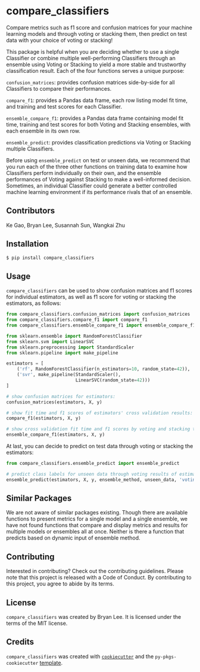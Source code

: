 # compare_classifiers

Compare metrics such as f1 score and confusion matrices for your machine learning models and through voting or stacking them, then predict on test data with your choice of voting or stacking!

This package is helpful when you are deciding whether to use a single Classifier or combine multiple well-performing Classifiers through an ensemble using Voting or Stacking to yield a more stable and trustworthy classification result. Each of the four functions serves a unique purpose:

`confusion_matrices`: provides confusion matrices side-by-side for all Classifiers to compare their performances.

`compare_f1`: provides a Pandas data frame, each row listing model fit time, and training and test scores for each Classifier.

`ensemble_compare_f1`: provides a Pandas data frame containing model fit time, training and test scores for both Voting and Stacking ensembles, with each ensemble in its own row.

`ensemble_predict`: provides classification predictions via Voting or Stacking multiple Classifiers.

Before using `ensemble_predict` on test or unseen data, we recommend that you run each of the three other functions on training data to examine how Classifiers perform individually on their own, and the ensemble performances of Voting against Stacking to make a well-informed decision. Sometimes, an individual Classifier could generate a better controlled machine learning environment if its performance rivals that of an ensemble.

## Contributors

Ke Gao, Bryan Lee, Susannah Sun, Wangkai Zhu

## Installation

```bash
$ pip install compare_classifiers
```

## Usage

`compare_classifiers` can be used to show confusion matrices and f1 scores for individual estimators, as well as f1 score for voting or stacking the estimators,
as follows:

```python
from compare_classifiers.confusion_matrices import confusion_matrices
from compare_classifiers.compare_f1 import compare_f1
from compare_classifiers.ensemble_compare_f1 import ensemble_compare_f1

from sklearn.ensemble import RandomForestClassifier
from sklearn.svm import LinearSVC
from sklearn.preprocessing import StandardScaler
from sklearn.pipeline import make_pipeline

estimators = [
    ('rf', RandomForestClassifier(n_estimators=10, random_state=42)),
    ('svr', make_pipeline(StandardScaler(),
                          LinearSVC(random_state=42)))
]

# show confusion matrices for estimators:
confusion_matrices(estimators, X, y)

# show fit time and f1 scores of estimators' cross validation results:
compare_f1(estimators, X, y) 

# show cross validation fit time and f1 scores by voting and stacking the estimators:
ensemble_compare_f1(estimators, X, y) 
```

At last, you can decide to predict on test data through voting or stacking the estimators:

```python
from compare_classifiers.ensemble_predict import ensemble_predict

# predict class labels for unseen data through voting results of estimators:
ensemble_predict(estimators, X, y, ensemble_method, unseen_data, 'voting') 
```

## Similar Packages

We are not aware of similar packages existing. Though there are available functions to present metrics for a single model and a single ensemble, we have not found functions that compare and display metrics and results for multiple models or ensembles all at once. Neither is there a function that predicts based on dynamic input of ensemble method.

## Contributing

Interested in contributing? Check out the contributing guidelines. Please note that this project is released with a Code of Conduct. By contributing to this project, you agree to abide by its terms.

## License

`compare_classifiers` was created by Bryan Lee. It is licensed under the terms of the MIT license.

## Credits

`compare_classifiers` was created with [`cookiecutter`](https://cookiecutter.readthedocs.io/en/latest/) and the `py-pkgs-cookiecutter` [template](https://github.com/py-pkgs/py-pkgs-cookiecutter).
